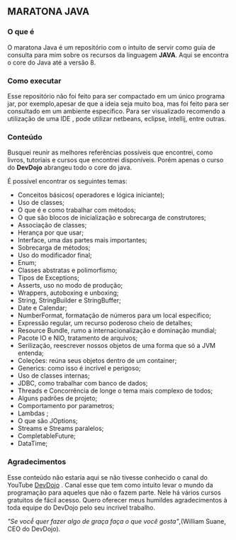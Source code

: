 

## MARATONA JAVA 


### O que é

<p>
    O maratona Java é um repositório com o intuito de servir como guia de consulta
    para mim sobre os recursos da linguagem <strong>JAVA</strong>. Aqui se encontra
    o core do Java até a versão 8. 
</p>


### Como executar

<p>
    Esse repositório não foi feito para ser compactado em um único programa jar,
    por exemplo,apesar de que a ideia seja muito boa, mas foi feito para ser consultado
    em um ambiente específico. Para ser visualizado recomendo a utilização de uma IDE
    , pode utilizar netbeans, eclipse, intellij, entre outras.
</p>

### Conteúdo

<p>
    Busquei reunir as melhores referências possíveis que encontrei, como livros,
    tutoriais e cursos que encontrei disponíveis. Porém apenas o curso do <strong>DevDojo</strong>
    abrangeu todo o core do java.
</p>

<p>
    É possível encontrar os seguintes temas:
</p>

<ul>
    <li>Conceitos básicos( operadores e lógica iniciante);</li>
    <li>Uso de classes;</li>
    <li>O que é e como trabalhar com métodos;</li>
    <li>O que são blocos de inicialização e sobrecarga de construtores;</li>
    <li>Associação de classes;</li>
    <li>Herança por que usar;</li>
    <li>Interface, uma das partes mais importantes;</li>
    <li>Sobrecarga de métodos;</li>
    <li>Uso do modificador final;</li>
    <li>Enum;</li>
    <li>Classes abstratas e polimorfismo;</li>
    <li>Tipos de Exceptions;</li>
    <li>Asserts, uso no modo de produção;</li>
    <li>Wrappers, autoboxing e unboxing;</li>
    <li>String, StringBuilder e StringBuffer;</li>
    <li>Date e Calendar;</li>
    <li>NumberFormat, formatação de números para um local específico;</li>
    <li>Expressão regular, um recurso poderoso cheio de detalhes;</li>
    <li>Resource Bundle, rumo a internacionalização e dominação mundial;</li>
    <li>Pacote IO e NIO, tratamento de arquivos;</li>
    <li>Serilização, reescrever nossos objetos de uma forma que só a JVM entenda;</li>
    <li>Coleções: reúna seus objetos dentro de um container;</li>
    <li>Generics: como isso é incrível e perigoso;</li>
    <li>Uso de classes internas;</li>
    <li>JDBC, como trabalhar com banco de dados;</li>
    <li>Threads e Concorrência de longe o tema mais complexo de todos;</li>
    <li>Alguns padrões de projeto;</li>
    <li>Comportamento por parametros;</li>
    <li>Lambdas ;</li>
    <li>O que são JOptions;</li>
    <li>Streams e Streams paralelos;</li>
    <li>CompletableFuture;</li>
    <li>DataTime;</li>
</ul>

### Agradecimentos

<p>
    Esse conteúdo não estaria aqui se não tivesse conhecido o canal do YouTube
    <a href="https://www.youtube.com/channel/UCjF0OccBT05WxsJb2zNkL4g">DevDojo</a>
    . Canal esse que tem como intuito levar o mundo da programação para aqueles
    que não o fazem parte. Nele há vários cursos gratuitos de fácil acesso. Quero
    oferecer meus humildes agradecimentos à toda equipe do DevDojo pelo seu incrivel
    trabalho.
</p>
<p>
    <i>"Se vocễ quer fazer algo de graça faça o que você gosta"</i>,<span>(William Suane, CEO 
    do DevDojo)</span>.
</p>